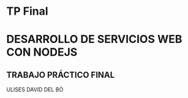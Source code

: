 # TP Final

<h1>DESARROLLO DE SERVICIOS WEB CON NODEJS</h1>

<h2>TRABAJO PRÁCTICO FINAL</h2>

ULISES DAVID DEL BÓ
